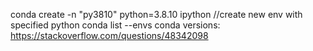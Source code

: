 conda create -n "py3810" python=3.8.10 ipython     //create new env with specified python
conda list --envs
conda versions: https://stackoverflow.com/questions/48342098